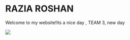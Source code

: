 <html>

<body>
  <h1>RAZIA ROSHAN</h1>
  <p>Welcome to my website!Its a nice day , TEAM 3, new day</p>
  <img src="https://content.codecademy.com/articles/github-pages-via-web-app/happy-ice-cream.gif" />
</body>

</html>
